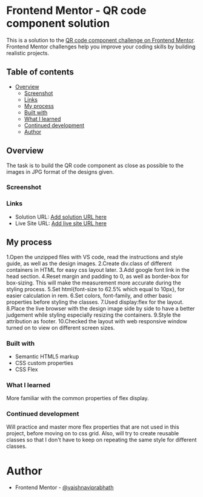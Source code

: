 # Frontend Mentor - QR code component solution

This is a solution to the [QR code component challenge on Frontend Mentor](https://www.frontendmentor.io/challenges/qr-code-component-iux_sIO_H). Frontend Mentor challenges help you improve your coding skills by building realistic projects. 

## Table of contents

- [Overview](#overview)
  - [Screenshot](#screenshot)
  - [Links](#links)
  - [My process](#my-process)
  - [Built with](#built-with)
  - [What I learned](#what-i-learned)
  - [Continued development](#continued-development)
  - [Author](#author)



## Overview

The task is to build the QR code component as close as possible to the images in JPG format of the designs given.

### Screenshot


### Links

- Solution URL: [Add solution URL here](https://your-solution-url.com)
- Live Site URL: [Add live site URL here](https://your-live-site-url.com)

## My process
1.Open the unzipped files with VS code, read the instructions and style guide, as well as the design images.
2.Create div.class of different containers in HTML for easy css layout later.
3.Add google font link in the head section.
4.Reset margin and padding to 0, as well as border-box for box-sizing. This will make the measurement more accurate during the styling process.
5.Set html{font-size to 62.5% which equal to 10px}, for easier calculation in rem.
6.Set colors, font-family, and other basic properties before styling the classes.
7.Used display:flex for the layout.
8.Place the live browser with the design image side by side to have a better judgement while styling especially resizing the containers.
9.Style the attribution as footer.
10.Checked the layout with web responsive window turned on to view on different screen sizes.

### Built with

- Semantic HTML5 markup
- CSS custom properties
- CSS Flex




### What I learned

More familiar with the common properties of flex display.

### Continued development

Will practice and master more flex properties that are not used in this project, before moving on to css grid. Also, will try to create reusable classes so that I don't have to keep on repeating the same style for different classes.


# Author

- Frontend Mentor - [@vaishnaviprabhath](https://www.frontendmentor.io/profile/vaishnaviprabhath)


